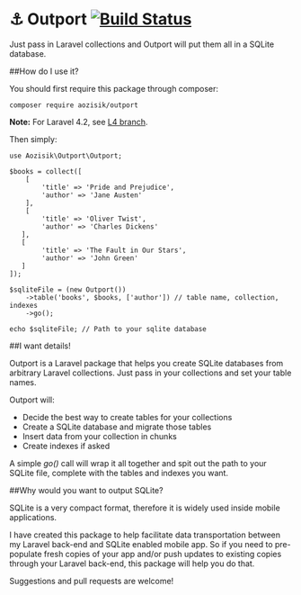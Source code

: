 ⚓️ Outport [![Build Status](https://api.travis-ci.org/aozisik/outport.svg?branch=master)](https://travis-ci.org/aozisik/outport)
========


Just pass in Laravel collections and Outport will put them all in a SQLite database.
    
##How do I use it?

You should first require this package through composer:

    composer require aozisik/outport
    
**Note:** For Laravel 4.2, see [L4 branch](https://github.com/aozisik/outport/tree/L4).

Then simply:

    use Aozisik\Outport\Outport;
    
	$books = collect([
		[
			'title' => 'Pride and Prejudice',
			'author' => 'Jane Austen'
		],
		[
			'title' => 'Oliver Twist',
			'author' => 'Charles Dickens'
       ],
       [
			'title' => 'The Fault in Our Stars',
			'author' => 'John Green'
       ]
	]);
    
    $sqliteFile = (new Outport())
        ->table('books', $books, ['author']) // table name, collection, indexes
        ->go();
    
    echo $sqliteFile; // Path to your sqlite database

##I want details!

Outport is a Laravel package that helps you create SQLite databases from arbitrary Laravel collections.
Just pass in your collections and set your table names.

Outport will:

+ Decide the best way to create tables for your collections
+ Create a SQLite database and migrate those tables
+ Insert data from your collection in chunks
+ Create indexes if asked

A simple *go()* call will wrap it all together and spit out the path to your SQLite file, complete with the tables and indexes you want. 

##Why would you want to output SQLite?

SQLite is a very compact format, therefore it is widely used inside mobile applications.

I have created this package to help facilitate data transportation between my Laravel back-end and SQLite enabled mobile app.
So if you need to pre-populate fresh copies of your app and/or push updates to existing copies through your Laravel back-end, this package will help you do that.

Suggestions and pull requests are welcome!